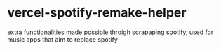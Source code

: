 # vercel-spotify-remake-helper
extra functionalities made possible throigh scrapaping spotify, used for music apps that aim to replace spotify
